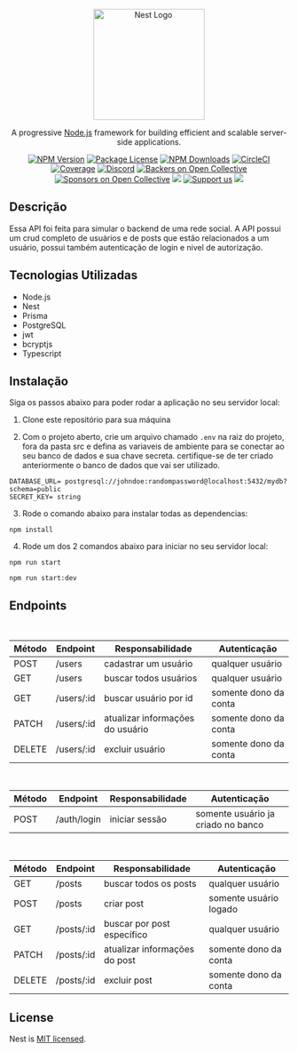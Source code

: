 <p align="center">
  <a href="http://nestjs.com/" target="blank"><img src="https://nestjs.com/img/logo-small.svg" width="200" alt="Nest Logo" /></a>
</p>

[circleci-image]: https://img.shields.io/circleci/build/github/nestjs/nest/master?token=abc123def456
[circleci-url]: https://circleci.com/gh/nestjs/nest

  <p align="center">A progressive <a href="http://nodejs.org" target="_blank">Node.js</a> framework for building efficient and scalable server-side applications.</p>
    <p align="center">
<a href="https://www.npmjs.com/~nestjscore" target="_blank"><img src="https://img.shields.io/npm/v/@nestjs/core.svg" alt="NPM Version" /></a>
<a href="https://www.npmjs.com/~nestjscore" target="_blank"><img src="https://img.shields.io/npm/l/@nestjs/core.svg" alt="Package License" /></a>
<a href="https://www.npmjs.com/~nestjscore" target="_blank"><img src="https://img.shields.io/npm/dm/@nestjs/common.svg" alt="NPM Downloads" /></a>
<a href="https://circleci.com/gh/nestjs/nest" target="_blank"><img src="https://img.shields.io/circleci/build/github/nestjs/nest/master" alt="CircleCI" /></a>
<a href="https://coveralls.io/github/nestjs/nest?branch=master" target="_blank"><img src="https://coveralls.io/repos/github/nestjs/nest/badge.svg?branch=master#9" alt="Coverage" /></a>
<a href="https://discord.gg/G7Qnnhy" target="_blank"><img src="https://img.shields.io/badge/discord-online-brightgreen.svg" alt="Discord"/></a>
<a href="https://opencollective.com/nest#backer" target="_blank"><img src="https://opencollective.com/nest/backers/badge.svg" alt="Backers on Open Collective" /></a>
<a href="https://opencollective.com/nest#sponsor" target="_blank"><img src="https://opencollective.com/nest/sponsors/badge.svg" alt="Sponsors on Open Collective" /></a>
  <a href="https://paypal.me/kamilmysliwiec" target="_blank"><img src="https://img.shields.io/badge/Donate-PayPal-ff3f59.svg"/></a>
    <a href="https://opencollective.com/nest#sponsor"  target="_blank"><img src="https://img.shields.io/badge/Support%20us-Open%20Collective-41B883.svg" alt="Support us"></a>
  <a href="https://twitter.com/nestframework" target="_blank"><img src="https://img.shields.io/twitter/follow/nestframework.svg?style=social&label=Follow"></a>
</p>
  <!--[![Backers on Open Collective](https://opencollective.com/nest/backers/badge.svg)](https://opencollective.com/nest#backer)
  [![Sponsors on Open Collective](https://opencollective.com/nest/sponsors/badge.svg)](https://opencollective.com/nest#sponsor)-->

## Descrição

Essa API foi feita para simular o backend de uma rede social. A API possui um crud completo de usuários e de posts que estão relacionados a um usuário,
possui também autenticação de login e nivel de autorização.

## Tecnologias Utilizadas

- Node.js
- Nest
- Prisma
- PostgreSQL
- jwt
- bcryptjs
- Typescript


## Instalação

Siga os passos abaixo para poder rodar a aplicação no seu servidor local:

1. Clone este repositório para sua máquina

2. Com o projeto aberto, crie um arquivo chamado `.env` na raiz do projeto, fora da pasta src e 
defina as variaveis de ambiente para se conectar ao seu banco de dados e sua chave secreta. 
certifique-se de ter criado anteriormente o banco de dados que vai ser utilizado.

```
DATABASE_URL= postgresql://johndoe:randompassword@localhost:5432/mydb?schema=public
SECRET_KEY= string
```

3. Rode o comando abaixo para instalar todas as dependencias:

```
npm install
```

4. Rode um dos 2 comandos abaixo para iniciar no seu servidor local:


```
npm run start
```


```
npm run start:dev
```

## Endpoints
<br/>

| Método | Endpoint       | Responsabilidade                       | Autenticação                           |
| ------ | ---------------| ---------------------------------------| -------------------------------------- |
| POST   |  /users        | cadastrar um usuário                   | qualquer usuário
| GET    |  /users        | buscar todos usuários                  | qualquer usuário
| GET    |  /users/:id    | buscar usuário por id                  | somente dono da conta 
| PATCH  |  /users/:id    | atualizar informações do usuário       | somente dono da conta
| DELETE |  /users/:id    | excluir usuário                        | somente dono da conta

<br/>

| Método | Endpoint       | Responsabilidade                       | Autenticação                           |
| ------ | ---------------| ---------------------------------------| -------------------------------------- |
| POST   | /auth/login    | iniciar sessão                         | somente usuário ja criado no banco 

<br/>

| Método | Endpoint       | Responsabilidade                       | Autenticação                           |
| ------ | ---------------| ---------------------------------------| -------------------------------------- |
| GET    | /posts         | buscar todos os posts                  | qualquer usuário 
| POST   | /posts         | criar post                             | somente usuário logado
| GET    | /posts/:id     | buscar por post específico             | qualquer usuário 
| PATCH  | /posts/:id     | atualizar informações do post          | somente dono da conta
| DELETE | /posts/:id     | excluir post                           | somente dono da conta


## License

Nest is [MIT licensed](LICENSE).
